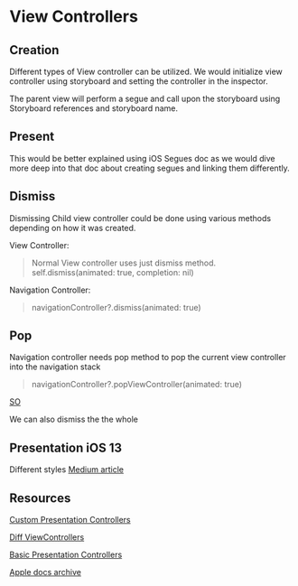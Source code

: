 # View Controllers

## Creation

Different types of View controller can be utilized. We would initialize view controller using storyboard and setting the controller in the inspector.

The parent view will perform a segue and call upon the storyboard using Storyboard references and storyboard name.

## Present

This would be better explained using iOS Segues doc as we would dive more deep into that doc about creating segues and linking them differently.

## Dismiss

Dismissing Child view controller could be done using various methods depending on how it was created.

View Controller: 

> Normal View controller uses just dismiss method. self.dismiss\(animated: true, completion: nil\)

Navigation Controller: 

> navigationController?.dismiss\(animated: true\)


## Pop

Navigation controller needs pop method to pop the current view controller into the navigation stack


> navigationController?.popViewController\(animated: true\)

[SO](https://stackoverflow.com/questions/23841617/how-to-pop-navigation-controller-ios)

We can also dismiss the the whole 


## Presentation iOS 13
Different styles [Medium article](https://hacknicity.medium.com/view-controller-presentation-changes-in-ios-13-ac8c901ebc4e)



## Resources

[Custom Presentation Controllers](https://makeapppie.com/2016/04/11/the-step-by-step-guide-to-custom-presentation-controllers/)

[Diff ViewControllers](https://stackoverflow.com/questions/33395463/in-uinavigationcontroller-what-is-the-difference-between-topviewcontroller-visi)

[Basic Presentation Controllers](https://www.appcoda.com/presentation-controllers-tutorial/)

[Apple docs archive](https://developer.apple.com/library/archive/featuredarticles/ViewControllerPGforiPhoneOS/PresentingaViewController.html)
